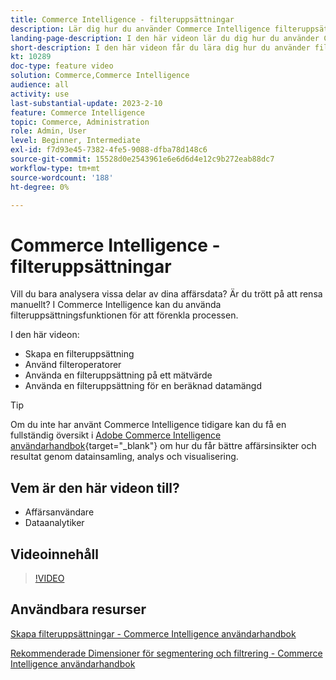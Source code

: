 ```yaml
---
title: Commerce Intelligence - filteruppsättningar
description: Lär dig hur du använder Commerce Intelligence filteruppsättningar för att förenkla rapportering av affärsdata för Adobe Commerce och Magento Open Source.
landing-page-description: I den här videon lär du dig hur du använder Commerce Intelligence filteruppsättningar för att förenkla rapportering av affärsdata.
short-description: I den här videon får du lära dig hur du använder filteruppsättningsfunktionen MBCommerce IntelligenceI för att förenkla rapportering av affärsdata.
kt: 10289
doc-type: feature video
solution: Commerce,Commerce Intelligence
audience: all
activity: use
last-substantial-update: 2023-2-10
feature: Commerce Intelligence
topic: Commerce, Administration
role: Admin, User
level: Beginner, Intermediate
exl-id: f7d93e45-7382-4fe5-9088-dfba78d148c6
source-git-commit: 15528d0e2543961e6e6d6d4e12c9b272eab88dc7
workflow-type: tm+mt
source-wordcount: '188'
ht-degree: 0%

---
```


# Commerce Intelligence - filteruppsättningar

Vill du bara analysera vissa delar av dina affärsdata? Är du trött på att rensa manuellt? I Commerce Intelligence kan du använda filteruppsättningsfunktionen för att förenkla processen.

I den här videon:

- Skapa en filteruppsättning
- Använd filteroperatorer
- Använda en filteruppsättning på ett mätvärde
- Använda en filteruppsättning för en beräknad datamängd

>[!TIP]
>
>Om du inte har använt Commerce Intelligence tidigare kan du få en fullständig översikt i [Adobe Commerce Intelligence användarhandbok](https://experienceleague.adobe.com/docs/commerce-business-intelligence/mbi/guide-overview.html){target="_blank"} om hur du får bättre affärsinsikter och resultat genom datainsamling, analys och visualisering.

## Vem är den här videon till?

- Affärsanvändare
- Dataanalytiker

## Videoinnehåll

>[!VIDEO](https://video.tv.adobe.com/v/342408?quality=12&learn=on)

## Användbara resurser

[Skapa filteruppsättningar - Commerce Intelligence användarhandbok](https://experienceleague.adobe.com/docs/commerce-business-intelligence/mbi/build/reports/ess-manage-data-filters.html)

[Rekommenderade Dimensioner för segmentering och filtrering - Commerce Intelligence användarhandbok](https://experienceleague.adobe.com/docs/commerce-business-intelligence/mbi/best-practices/data/segment-filter.html)
